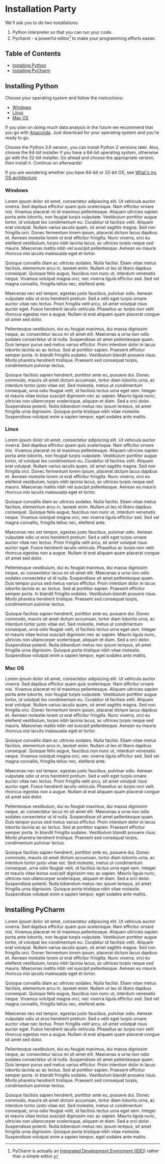 # Installation Party

We'll ask you to do two installations: 
1. Python interpreter so that you can run your code.
2. Pycharm - a powerful editor[^1] to make your programming efforts easier.

## Table of Contents
* [Installing Python](#installing-python)
* [Installing PyCharm](#installing-pycharm)

## Installing Python
Choose your operating system and follow the instructions:
* [Windows](#windows)
* [Linux](#linux)
* [Mac OS](#mac-os)

If you plan on doing much data analysis in the future we recommend that you go with [Anaconda](https://www.anaconda.com/download/). Just download for your operating system and you're ready to go.

Choose the Python 3.6 version, you can install Python 2 versions later. Also, choose the 64-bit installer if you have a 64-bit operating system, otherwise go with the 32-bit installer. Go ahead and choose the appropriate version, then install it. Continue on afterwards!

If you are wondering whether you have 64-bit or 32-bit OS, see [What's my OS architecture](os_architecture.md)

### Windows

Lorem ipsum dolor sit amet, consectetur adipiscing elit. Ut vehicula auctor viverra. Sed dapibus efficitur quam quis scelerisque. Nam efficitur ornare nisi. Vivamus placerat mi id maximus pellentesque. Aliquam ultricies sapien porta ante lobortis, non feugiat turpis vulputate. Vestibulum porttitor augue tortor, id volutpat leo condimentum eu. Curabitur id facilisis velit. Aliquam erat volutpat. Nullam varius iaculis quam, sit amet sagittis magna. Sed non fringilla orci. Donec fermentum lorem ipsum, placerat dictum lacus dapibus et. Aenean molestie lorem ut erat efficitur fringilla. Nunc viverra, orci eu eleifend vestibulum, turpis nibh lacinia lacus, ac ultrices turpis neque sed mauris. Maecenas mattis nibh vel suscipit pellentesque. Aenean eu mauris rhoncus nisi iaculis malesuada eget et tortor.

Quisque convallis diam ac ultrices sodales. Nulla facilisi. Etiam vitae metus facilisis, elementum arcu in, laoreet enim. Nullam ut leo id libero dapibus consequat. Quisque felis augue, faucibus non nunc ut, interdum venenatis neque. Vivamus volutpat magna orci, nec viverra ligula efficitur sed. Sed vel magna convallis, fringilla tellus nec, eleifend ante.

Maecenas nec est tempor, egestas justo faucibus, pulvinar odio. Aenean vulputate odio ut eros hendrerit pretium. Sed a velit eget turpis ornare auctor vitae nec lectus. Proin fringilla velit arcu, sit amet volutpat risus auctor eget. Fusce hendrerit iaculis vehicula. Phasellus ac turpis non velit rhoncus egestas non a augue. Nullam id erat aliquam quam placerat congue sit amet sed dolor.

Pellentesque vestibulum, dui eu feugiat maximus, dui massa dignissim neque, ac consectetur lacus mi sit amet elit. Maecenas a urna non odio sodales consectetur ut id nulla. Suspendisse sit amet pellentesque quam. Duis tempor purus sed metus varius efficitur. Proin interdum dolor in lacus lobortis lacinia ac ac lectus. Sed at porttitor sapien. Praesent efficitur semper porta. In blandit fringilla sodales. Vestibulum blandit posuere risus. Morbi pharetra hendrerit tristique. Praesent sed consequat turpis, condimentum pulvinar lectus.

Quisque facilisis sapien hendrerit, porttitor ante eu, posuere dui. Donec commodo, mauris sit amet dictum accumsan, tortor diam lobortis urna, ac interdum tortor justo vitae est. Sed molestie, metus ut condimentum consequat, urna odio feugiat velit, id facilisis lectus urna eget sem. Integer et mauris vitae lectus suscipit dignissim nec ac sapien. Mauris ligula nunc, ultricies non ullamcorper scelerisque, aliquam et diam. Sed a orci dolor. Suspendisse potenti. Nulla bibendum metus nec ipsum tempus, sit amet fringilla urna dignissim. Quisque porta tristique nibh vitae molestie. Suspendisse volutpat enim a sapien tempor, eget sodales ante mattis.

### Linux

Lorem ipsum dolor sit amet, consectetur adipiscing elit. Ut vehicula auctor viverra. Sed dapibus efficitur quam quis scelerisque. Nam efficitur ornare nisi. Vivamus placerat mi id maximus pellentesque. Aliquam ultricies sapien porta ante lobortis, non feugiat turpis vulputate. Vestibulum porttitor augue tortor, id volutpat leo condimentum eu. Curabitur id facilisis velit. Aliquam erat volutpat. Nullam varius iaculis quam, sit amet sagittis magna. Sed non fringilla orci. Donec fermentum lorem ipsum, placerat dictum lacus dapibus et. Aenean molestie lorem ut erat efficitur fringilla. Nunc viverra, orci eu eleifend vestibulum, turpis nibh lacinia lacus, ac ultrices turpis neque sed mauris. Maecenas mattis nibh vel suscipit pellentesque. Aenean eu mauris rhoncus nisi iaculis malesuada eget et tortor.

Quisque convallis diam ac ultrices sodales. Nulla facilisi. Etiam vitae metus facilisis, elementum arcu in, laoreet enim. Nullam ut leo id libero dapibus consequat. Quisque felis augue, faucibus non nunc ut, interdum venenatis neque. Vivamus volutpat magna orci, nec viverra ligula efficitur sed. Sed vel magna convallis, fringilla tellus nec, eleifend ante.

Maecenas nec est tempor, egestas justo faucibus, pulvinar odio. Aenean vulputate odio ut eros hendrerit pretium. Sed a velit eget turpis ornare auctor vitae nec lectus. Proin fringilla velit arcu, sit amet volutpat risus auctor eget. Fusce hendrerit iaculis vehicula. Phasellus ac turpis non velit rhoncus egestas non a augue. Nullam id erat aliquam quam placerat congue sit amet sed dolor.

Pellentesque vestibulum, dui eu feugiat maximus, dui massa dignissim neque, ac consectetur lacus mi sit amet elit. Maecenas a urna non odio sodales consectetur ut id nulla. Suspendisse sit amet pellentesque quam. Duis tempor purus sed metus varius efficitur. Proin interdum dolor in lacus lobortis lacinia ac ac lectus. Sed at porttitor sapien. Praesent efficitur semper porta. In blandit fringilla sodales. Vestibulum blandit posuere risus. Morbi pharetra hendrerit tristique. Praesent sed consequat turpis, condimentum pulvinar lectus.

Quisque facilisis sapien hendrerit, porttitor ante eu, posuere dui. Donec commodo, mauris sit amet dictum accumsan, tortor diam lobortis urna, ac interdum tortor justo vitae est. Sed molestie, metus ut condimentum consequat, urna odio feugiat velit, id facilisis lectus urna eget sem. Integer et mauris vitae lectus suscipit dignissim nec ac sapien. Mauris ligula nunc, ultricies non ullamcorper scelerisque, aliquam et diam. Sed a orci dolor. Suspendisse potenti. Nulla bibendum metus nec ipsum tempus, sit amet fringilla urna dignissim. Quisque porta tristique nibh vitae molestie. Suspendisse volutpat enim a sapien tempor, eget sodales ante mattis.

### Mac OS

Lorem ipsum dolor sit amet, consectetur adipiscing elit. Ut vehicula auctor viverra. Sed dapibus efficitur quam quis scelerisque. Nam efficitur ornare nisi. Vivamus placerat mi id maximus pellentesque. Aliquam ultricies sapien porta ante lobortis, non feugiat turpis vulputate. Vestibulum porttitor augue tortor, id volutpat leo condimentum eu. Curabitur id facilisis velit. Aliquam erat volutpat. Nullam varius iaculis quam, sit amet sagittis magna. Sed non fringilla orci. Donec fermentum lorem ipsum, placerat dictum lacus dapibus et. Aenean molestie lorem ut erat efficitur fringilla. Nunc viverra, orci eu eleifend vestibulum, turpis nibh lacinia lacus, ac ultrices turpis neque sed mauris. Maecenas mattis nibh vel suscipit pellentesque. Aenean eu mauris rhoncus nisi iaculis malesuada eget et tortor.

Quisque convallis diam ac ultrices sodales. Nulla facilisi. Etiam vitae metus facilisis, elementum arcu in, laoreet enim. Nullam ut leo id libero dapibus consequat. Quisque felis augue, faucibus non nunc ut, interdum venenatis neque. Vivamus volutpat magna orci, nec viverra ligula efficitur sed. Sed vel magna convallis, fringilla tellus nec, eleifend ante.

Maecenas nec est tempor, egestas justo faucibus, pulvinar odio. Aenean vulputate odio ut eros hendrerit pretium. Sed a velit eget turpis ornare auctor vitae nec lectus. Proin fringilla velit arcu, sit amet volutpat risus auctor eget. Fusce hendrerit iaculis vehicula. Phasellus ac turpis non velit rhoncus egestas non a augue. Nullam id erat aliquam quam placerat congue sit amet sed dolor.

Pellentesque vestibulum, dui eu feugiat maximus, dui massa dignissim neque, ac consectetur lacus mi sit amet elit. Maecenas a urna non odio sodales consectetur ut id nulla. Suspendisse sit amet pellentesque quam. Duis tempor purus sed metus varius efficitur. Proin interdum dolor in lacus lobortis lacinia ac ac lectus. Sed at porttitor sapien. Praesent efficitur semper porta. In blandit fringilla sodales. Vestibulum blandit posuere risus. Morbi pharetra hendrerit tristique. Praesent sed consequat turpis, condimentum pulvinar lectus.

Quisque facilisis sapien hendrerit, porttitor ante eu, posuere dui. Donec commodo, mauris sit amet dictum accumsan, tortor diam lobortis urna, ac interdum tortor justo vitae est. Sed molestie, metus ut condimentum consequat, urna odio feugiat velit, id facilisis lectus urna eget sem. Integer et mauris vitae lectus suscipit dignissim nec ac sapien. Mauris ligula nunc, ultricies non ullamcorper scelerisque, aliquam et diam. Sed a orci dolor. Suspendisse potenti. Nulla bibendum metus nec ipsum tempus, sit amet fringilla urna dignissim. Quisque porta tristique nibh vitae molestie. Suspendisse volutpat enim a sapien tempor, eget sodales ante mattis.

## Installing PyCharm

Lorem ipsum dolor sit amet, consectetur adipiscing elit. Ut vehicula auctor viverra. Sed dapibus efficitur quam quis scelerisque. Nam efficitur ornare nisi. Vivamus placerat mi id maximus pellentesque. Aliquam ultricies sapien porta ante lobortis, non feugiat turpis vulputate. Vestibulum porttitor augue tortor, id volutpat leo condimentum eu. Curabitur id facilisis velit. Aliquam erat volutpat. Nullam varius iaculis quam, sit amet sagittis magna. Sed non fringilla orci. Donec fermentum lorem ipsum, placerat dictum lacus dapibus et. Aenean molestie lorem ut erat efficitur fringilla. Nunc viverra, orci eu eleifend vestibulum, turpis nibh lacinia lacus, ac ultrices turpis neque sed mauris. Maecenas mattis nibh vel suscipit pellentesque. Aenean eu mauris rhoncus nisi iaculis malesuada eget et tortor.

Quisque convallis diam ac ultrices sodales. Nulla facilisi. Etiam vitae metus facilisis, elementum arcu in, laoreet enim. Nullam ut leo id libero dapibus consequat. Quisque felis augue, faucibus non nunc ut, interdum venenatis neque. Vivamus volutpat magna orci, nec viverra ligula efficitur sed. Sed vel magna convallis, fringilla tellus nec, eleifend ante.

Maecenas nec est tempor, egestas justo faucibus, pulvinar odio. Aenean vulputate odio ut eros hendrerit pretium. Sed a velit eget turpis ornare auctor vitae nec lectus. Proin fringilla velit arcu, sit amet volutpat risus auctor eget. Fusce hendrerit iaculis vehicula. Phasellus ac turpis non velit rhoncus egestas non a augue. Nullam id erat aliquam quam placerat congue sit amet sed dolor.

Pellentesque vestibulum, dui eu feugiat maximus, dui massa dignissim neque, ac consectetur lacus mi sit amet elit. Maecenas a urna non odio sodales consectetur ut id nulla. Suspendisse sit amet pellentesque quam. Duis tempor purus sed metus varius efficitur. Proin interdum dolor in lacus lobortis lacinia ac ac lectus. Sed at porttitor sapien. Praesent efficitur semper porta. In blandit fringilla sodales. Vestibulum blandit posuere risus. Morbi pharetra hendrerit tristique. Praesent sed consequat turpis, condimentum pulvinar lectus.

Quisque facilisis sapien hendrerit, porttitor ante eu, posuere dui. Donec commodo, mauris sit amet dictum accumsan, tortor diam lobortis urna, ac interdum tortor justo vitae est. Sed molestie, metus ut condimentum consequat, urna odio feugiat velit, id facilisis lectus urna eget sem. Integer et mauris vitae lectus suscipit dignissim nec ac sapien. Mauris ligula nunc, ultricies non ullamcorper scelerisque, aliquam et diam. Sed a orci dolor. Suspendisse potenti. Nulla bibendum metus nec ipsum tempus, sit amet fringilla urna dignissim. Quisque porta tristique nibh vitae molestie. Suspendisse volutpat enim a sapien tempor, eget sodales ante mattis.

[^1]: PyCharm is actually an [Integrated Development Enviroment (IDE)](https://en.wikipedia.org/wiki/Integrated_development_environment)) rather than a simple editor.
